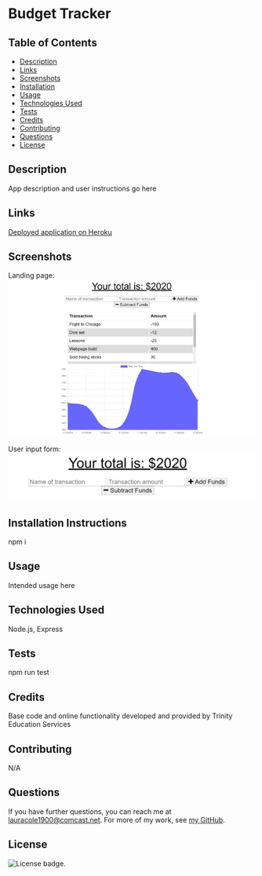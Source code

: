 # Budget Tracker

## Table of Contents

* [Description](#description)
* [Links](#links)
* [Screenshots](#screenshots)
* [Installation](#installation)
* [Usage](#usage)
* [Technologies Used](#technologies)
* [Tests](#tests)
* [Credits](#credits)
* [Contributing](#contributing)
* [Questions](#questions)
* [License](#license)

## Description

App description and user instructions go here

## Links

[Deployed application on Heroku](https://#.herokuapp.com/)

## Screenshots

Landing page:
![Landing page:](public/assets/landing-page-screenshot.png)

User input form:
![User input form](public/assets/user-input-form-screenshot.png)

## Installation Instructions

npm i

## Usage

Intended usage here

## Technologies Used

Node.js, Express

## Tests

npm run test

## Credits

Base code and online functionality developed and provided by Trinity Education Services

## Contributing

N/A

## Questions

If you have further questions, you can reach me at lauracole1900@comcast.net. For more of my work, see [my GitHub](https://github.com/LauraCole1900).

## License

![License badge](https://img.shields.io/badge/license-MIT-brightgreen).